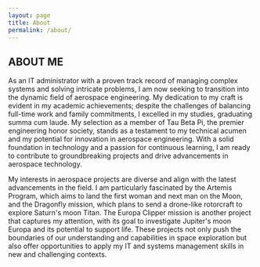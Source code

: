 ```yaml
---
layout: page
title: About
permalink: /about/
---
```


## ABOUT ME

As an IT administrator with a proven track record of managing complex systems and solving intricate problems, I am now seeking to transition into the dynamic field of aerospace engineering. My dedication to my craft is evident in my academic achievements; despite the challenges of balancing full-time work and family commitments, I excelled in my studies, graduating summa cum laude. My selection as a member of Tau Beta Pi, the premier engineering honor society, stands as a testament to my technical acumen and my potential for innovation in aerospace engineering. With a solid foundation in technology and a passion for continuous learning, I am ready to contribute to groundbreaking projects and drive advancements in aerospace technology.

My interests in aerospace projects are diverse and align with the latest advancements in the field. I am particularly fascinated by the Artemis Program, which aims to land the first woman and next man on the Moon, and the Dragonfly mission, which plans to send a drone-like rotorcraft to explore Saturn's moon Titan. The Europa Clipper mission is another project that captures my attention, with its goal to investigate Jupiter's moon Europa and its potential to support life. These projects not only push the boundaries of our understanding and capabilities in space exploration but also offer opportunities to apply my IT and systems management skills in new and challenging contexts.
